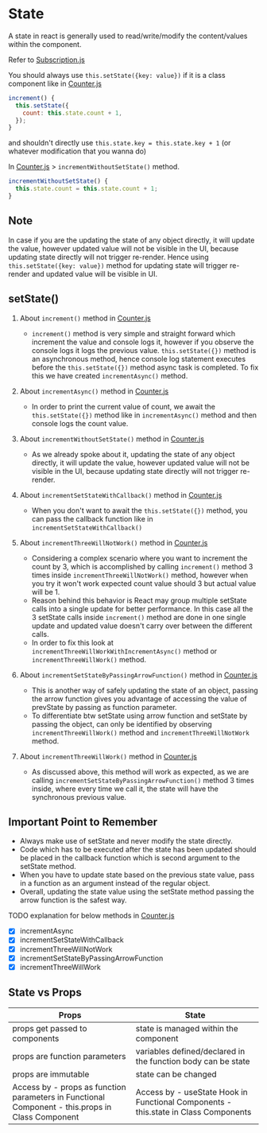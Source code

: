 # State

A state in react is generally used to read/write/modify the content/values within the component.

Refer to [Subscription.js](./..src/../../src/state/Subscription.js)

You should always use `this.setState({key: value})` if it is a class component like in [Counter.js](./../src/state/Counter.js#L18)

```jsx
increment() {
  this.setState({
    count: this.state.count + 1,
  });
}
```

and shouldn't directly use `this.state.key = this.state.key + 1` (or whatever modification that you wanna do)

In [Counter.js](./../src/state/Counter.js) > `incrementWithoutSetState()` method.

```js
incrementWithoutSetState() {
  this.state.count = this.state.count + 1;
}
```

## Note

In case if you are the updating the state of any object directly, it will update the value, however updated value will not be visible in the UI, because updating state directly will not trigger re-render. Hence using `this.setState({key: value})` method for updating state will trigger re-render and updated value will be visible in UI.

## setState()

1. About `increment()` method in [Counter.js](./../src/state/Counter.js#L11)

   - `increment()` method is very simple and straight forward which increment the value and console logs it, however if you observe the console logs it logs the previous value. `this.setState({})` method is an asynchronous method, hence console log statement executes before the `this.setState({})` method async task is completed. To fix this we have created `incrementAsync()` method.

2. About `incrementAsync()` method in [Counter.js](./../src/state/Counter.js#L18)

   - In order to print the current value of count, we await the `this.setState({})` method like in `incrementAsync()` method and then console logs the count value.

3. About `incrementWithoutSetState()` method in [Counter.js](./../src/state/Counter.js#L56)

   - As we already spoke about it, updating the state of any object directly, it will update the value, however updated value will not be visible in the UI, because updating state directly will not trigger re-render.

4. About `incrementSetStateWithCallback()` method in [Counter.js](./../src/state/Counter.js#L44)

   - When you don't want to await the `this.setState({})` method, you can pass the callback function like in `incrementSetStateWithCallback()`

5. About `incrementThreeWillNotWork()` method in [Counter.js](./../src/state/Counter.js#L32)

   - Considering a complex scenario where you want to increment the count by 3, which is accomplished by calling `increment()` method 3 times inside `incrementThreeWillNotWork()` method, however when you try it won't work expected count value should 3 but actual value will be 1.
   - Reason behind this behavior is React may group multiple setState calls into a single update for better performance. In this case all the 3 setState calls inside `increment()` method are done in one single update and updated value doesn't carry over between the different calls.
   - In order to fix this look at `incrementThreeWillWorkWithIncrementAsync()` method or `incrementThreeWillWork()` method.

6. About `incrementSetStateByPassingArrowFunction()` method in [Counter.js](./../src/state/Counter.js#L25)

   - This is another way of safely updating the state of an object, passing the arrow function gives you advantage of accessing the value of prevState by passing as function parameter.
   - To differentiate btw setState using arrow function and setState by passing the object, can only be identified by observing `incrementThreeWillWork()` method and `incrementThreeWillNotWork` method.

7. About `incrementThreeWillWork()` method in [Counter.js](./../src/state/Counter.js#L45)

   - As discussed above, this method will work as expected, as we are calling `incrementSetStateByPassingArrowFunction()` method 3 times inside, where every time we call it, the state will have the synchronous previous value.

## Important Point to Remember

- Always make use of setState and never modify the state directly.
- Code which has to be executed after the state has been updated should be placed in the callback function which is second argument to the setState method.
- When you have to update state based on the previous state value, pass in a function as an argument instead of the regular object.
- Overall, updating the state value using the setState method passing the arrow function is the safest way.

TODO explanation for below methods in [Counter.js](./../src/state/Counter.js)

- [x] incrementAsync
- [x] incrementSetStateWithCallback
- [x] incrementThreeWillNotWork
- [x] incrementSetStateByPassingArrowFunction
- [x] incrementThreeWillWork

## State vs Props

| Props                                                                                            | State                                                                               |
| ------------------------------------------------------------------------------------------------ | ----------------------------------------------------------------------------------- |
| props get passed to components                                                                   | state is managed within the component                                               |
| props are function parameters                                                                    | variables defined/declared in the function body can be state                        |
| props are immutable                                                                              | state can be changed                                                                |
| Access by - props as function parameters in Functional Component - this.props in Class Component | Access by - useState Hook in Functional Components - this.state in Class Components |
